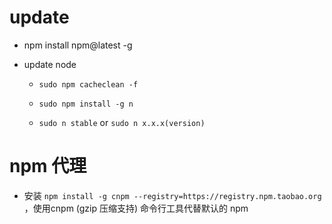
# update

- npm install npm@latest -g

- update node

  * `sudo npm cacheclean -f`

  * `sudo npm install -g n`

  * `sudo n stable` or `sudo n x.x.x(version)`


# npm 代理

- 安装 `npm install -g cnpm --registry=https://registry.npm.taobao.org` ，使用cnpm (gzip 压缩支持) 命令行工具代替默认的 npm
